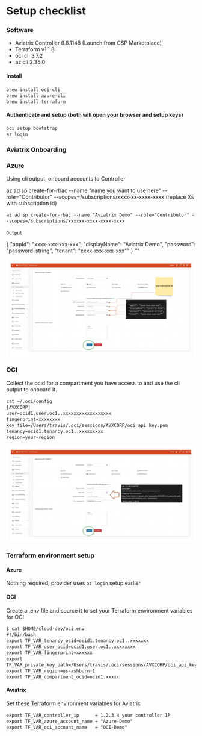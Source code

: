 # Setup checklist

### Software

- Aviatrix Controller 6.8.1148 (Launch from CSP Marketplace)
- Terraform v1.1.8
- oci cli 3.7.2
- az cli 2.35.0

#### Install 
```
brew install oci-cli
brew install azure-cli
brew install terraform
```

#### Authenticate and setup (both will open your browser and setup keys)
```
oci setup bootstrap
az login
```

### Aviatrix Onboarding

### Azure

Using cli output, onboard accounts to Controller

az ad sp create-for-rbac --name "name you want to use here" --role="Contributor" --scopes=/subscriptions/xxxx-xx-xxxx-xxxx (replace Xs with subscription id)

```
az ad sp create-for-rbac --name "Aviatrix Demo" --role="Contributor" --scopes=/subscriptions/xxxxxx-xxxx-xxxx-xxxx

Output
```
{
  "appId": "xxxx-xxx-xxx-xxx",
  "displayName": "Aviatrix Demo",
  "password": "password-string",
  "tenant": "xxxx-xxx-xxx-xxx""
}
'''

<img src="img/azure-acct-onboard.png">

### OCI
Collect the ocid for a compartment you have access to and use the cli output to onboard it.

```
cat ~/.oci/config
[AVXCORP]
user=ocid1.user.oc1..xxxxxxxxxxxxxxxxxx
fingerprint=xxxxxxxx
key_file=/Users/travis/.oci/sessions/AVXCORP/oci_api_key.pem
tenancy=ocid1.tenancy.oc1..xxxxxxxxx
region=your-region
```
<img src="img/oci-acct-onboard.png">

### Terraform environment setup

#### Azure
Nothing required, provider uses ```az login``` setup earlier

#### OCI

Create a .env file and source it to set your Terraform environment variables for OCI

```
$ cat $HOME/cloud-dev/oci.env
#!/bin/bash
export TF_VAR_tenancy_ocid=ocid1.tenancy.oc1..xxxxxxx
export TF_VAR_user_ocid=ocid1.user.oc1..xxxxxxxx
export TF_VAR_fingerprint=xxxxxx
export TF_VAR_private_key_path=/Users/travis/.oci/sessions/AVXCORP/oci_api_key.pem
export TF_VAR_region=us-ashburn-1
export TF_VAR_compartment_ocid=ocid1.xxxxx
```

#### Aviatrix

Set these Terraform environment variables for Aviatrix

```
export TF_VAR_controller_ip      = 1.2.3.4 your controller IP
export TF_VAR_azure_account_name = "Azure-Demo" 
export TF_VAR_oci_account_name   = "OCI-Demo" 
```